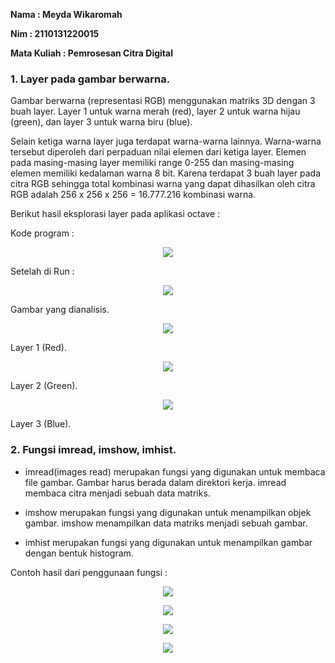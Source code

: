 **Nama : Meyda Wikaromah**

**Nim : 2110131220015**

**Mata Kuliah : Pemrosesan Citra Digital**

### **1. Layer pada gambar berwarna.**

Gambar berwarna (representasi RGB) menggunakan  matriks  3D  dengan  3  buah layer. Layer 1  untuk 
warna merah (red), layer 2 untuk warna hijau (green), dan layer 3 untuk warna biru  (blue). 

Selain ketiga warna layer juga terdapat warna-warna lainnya. Warna-warna tersebut diperoleh dari perpaduan nilai elemen dari ketiga layer.  Elemen  pada  masing-masing  layer  memiliki  range  0-255  dan  masing-masing elemen memiliki kedalaman warna 8 bit. Karena terdapat 3 buah layer pada  citra  RGB  sehingga  total  kombinasi  warna  yang  dapat  dihasilkan  oleh 
citra RGB adalah 256 x 256 x 256 = 16.777.216 kombinasi warna.  

Berikut hasil eksplorasi layer pada aplikasi octave :

Kode program :

<p align = "center">
    <img src = gambar/code.png>
</p>

Setelah di Run :

<p align = "center">
    <img src = gambar/figure1.png>
</p>

Gambar yang dianalisis.

<p align = "center">
    <img src = gambar/figure2.png>
</p>

Layer 1 (Red).

<p align = "center">
    <img src = gambar/figure3.png>
</p>

Layer 2 (Green).

<p align = "center">
    <img src = gambar/figure4.png>
</p>
Layer 3 (Blue).

### **2. Fungsi imread, imshow, imhist.**

- imread(images read) merupakan fungsi yang digunakan untuk membaca file gambar. Gambar harus berada dalam direktori kerja. imread membaca citra menjadi sebuah data matriks. 

- imshow merupakan fungsi yang digunakan untuk menampilkan objek gambar. imshow menampilkan data matriks menjadi sebuah gambar.

- imhist merupakan fungsi yang digunakan untuk menampilkan gambar dengan bentuk histogram.

Contoh hasil dari penggunaan fungsi :

<p align = "center">
    <img src = gambar/figure5.png>
</p>

<p align = "center">
    <img src = gambar/figure6.png>
</p>

<p align = "center">
    <img src = gambar/figure7.png>
</p>

<p align = "center">
    <img src = gambar/figure8.png>
</p>